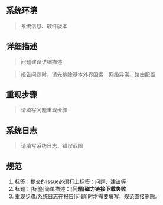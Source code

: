 ## 系统环境

> 系统信息、软件版本

## 详细描述

> 问题建议详细描述

> 报告问题时，请先排除基本外界因素：网络异常、路由配置

## 重现步骤 ##

> 请填写问题重现步骤

## 系统日志 ##

> 请填写系统日志、错误截图

## 规范 ##

1. 标签：提交的Issue必须打上标签：问题、建议等
2. 标题：[标签]简单描述：**[问题]磁力链接下载失败**
3. [重现步骤](#重现步骤)/[系统日志](#系统日志)在报告[问题]时才需要填写，[规范](#规范)直接删除。